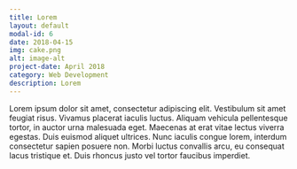 ```yaml
---
title: Lorem
layout: default
modal-id: 6
date: 2018-04-15
img: cake.png
alt: image-alt
project-date: April 2018
category: Web Development
description: Lorem
---
```

Lorem ipsum dolor sit amet, consectetur adipiscing elit. Vestibulum sit amet feugiat risus. Vivamus placerat iaculis luctus. Aliquam vehicula pellentesque tortor, in auctor urna malesuada eget. Maecenas at erat vitae lectus viverra egestas. Duis euismod aliquet ultrices. Nunc iaculis congue lorem, interdum consectetur sapien posuere non. Morbi luctus convallis arcu, eu consequat lacus tristique et. Duis rhoncus justo vel tortor faucibus imperdiet.
